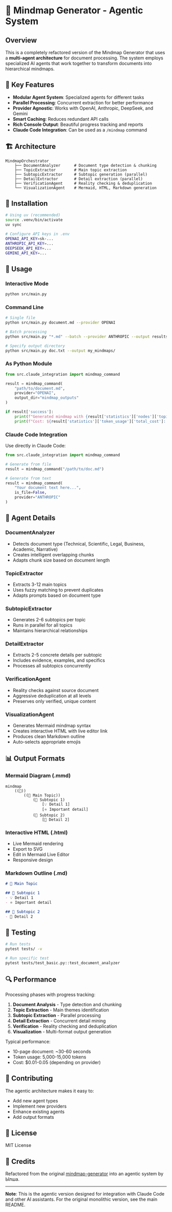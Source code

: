 # 🧠 Mindmap Generator - Agentic System

## Overview

This is a completely refactored version of the Mindmap Generator that uses a **multi-agent architecture** for document processing. The system employs specialized AI agents that work together to transform documents into hierarchical mindmaps.

## 🎯 Key Features

- **Modular Agent System**: Specialized agents for different tasks
- **Parallel Processing**: Concurrent extraction for better performance  
- **Provider Agnostic**: Works with OpenAI, Anthropic, DeepSeek, and Gemini
- **Smart Caching**: Reduces redundant API calls
- **Rich Console Output**: Beautiful progress tracking and reports
- **Claude Code Integration**: Can be used as a `/mindmap` command

## 🏗️ Architecture

```
MindmapOrchestrator
    ├── DocumentAnalyzer      # Document type detection & chunking
    ├── TopicExtractor        # Main topic extraction
    ├── SubtopicExtractor     # Subtopic generation (parallel)
    ├── DetailExtractor       # Detail extraction (parallel)
    ├── VerificationAgent     # Reality checking & deduplication
    └── VisualizationAgent    # Mermaid, HTML, Markdown generation
```

## 🚀 Installation

```bash
# Using uv (recommended)
source .venv/bin/activate
uv sync

# Configure API keys in .env
OPENAI_API_KEY=sk-...
ANTHROPIC_API_KEY=...
DEEPSEEK_API_KEY=...
GEMINI_API_KEY=...
```

## 📖 Usage

### Interactive Mode

```bash
python src/main.py
```

### Command Line

```bash
# Single file
python src/main.py document.md --provider OPENAI

# Batch processing
python src/main.py "*.md" --batch --provider ANTHROPIC --output results/

# Specify output directory
python src/main.py doc.txt --output my_mindmaps/
```

### As Python Module

```python
from src.claude_integration import mindmap_command

result = mindmap_command(
    "path/to/document.md",
    provider="OPENAI",
    output_dir="mindmap_outputs"
)

if result['success']:
    print(f"Generated mindmap with {result['statistics']['nodes']['topics']} topics")
    print(f"Cost: ${result['statistics']['token_usage']['total_cost']:.4f}")
```

### Claude Code Integration

Use directly in Claude Code:

```python
from src.claude_integration import mindmap_command

# Generate from file
result = mindmap_command("/path/to/doc.md")

# Generate from text
result = mindmap_command(
    "Your document text here...",
    is_file=False,
    provider="ANTHROPIC"
)
```

## 🔧 Agent Details

### DocumentAnalyzer
- Detects document type (Technical, Scientific, Legal, Business, Academic, Narrative)
- Creates intelligent overlapping chunks
- Adapts chunk size based on document length

### TopicExtractor  
- Extracts 3-12 main topics
- Uses fuzzy matching to prevent duplicates
- Adapts prompts based on document type

### SubtopicExtractor
- Generates 2-6 subtopics per topic
- Runs in parallel for all topics
- Maintains hierarchical relationships

### DetailExtractor
- Extracts 2-5 concrete details per subtopic
- Includes evidence, examples, and specifics
- Processes all subtopics concurrently

### VerificationAgent
- Reality checks against source document
- Aggressive deduplication at all levels
- Preserves only verified, unique content

### VisualizationAgent
- Generates Mermaid mindmap syntax
- Creates interactive HTML with live editor link
- Produces clean Markdown outline
- Auto-selects appropriate emojis

## 📊 Output Formats

### Mermaid Diagram (.mmd)
```mermaid
mindmap
    ((📄))
        ((🎯 Main Topic))
            (📌 Subtopic 1)
                [💡 Detail 1]
                [⭐ Important detail]
            (📌 Subtopic 2)
                [📍 Detail 2]
```

### Interactive HTML (.html)
- Live Mermaid rendering
- Export to SVG
- Edit in Mermaid Live Editor
- Responsive design

### Markdown Outline (.md)
```markdown
# 🎯 Main Topic

## 📌 Subtopic 1
- 💡 Detail 1
- ⭐ Important detail

## 📌 Subtopic 2
- 📍 Detail 2
```

## 🧪 Testing

```bash
# Run tests
pytest tests/ -v

# Run specific test
pytest tests/test_basic.py::test_document_analyzer
```

## 🔍 Performance

Processing phases with progress tracking:
1. **Document Analysis** - Type detection and chunking
2. **Topic Extraction** - Main themes identification
3. **Subtopic Extraction** - Parallel processing
4. **Detail Extraction** - Concurrent detail mining
5. **Verification** - Reality checking and deduplication
6. **Visualization** - Multi-format output generation

Typical performance:
- 10-page document: ~30-60 seconds
- Token usage: 5,000-15,000 tokens
- Cost: $0.01-0.05 (depending on provider)

## 🤝 Contributing

The agentic architecture makes it easy to:
- Add new agent types
- Implement new providers
- Enhance existing agents
- Add output formats

## 📄 License

MIT License

## 🙏 Credits

Refactored from the original [mindmap-generator](https://github.com/Dicklesworthstone/mindmap-generator) into an agentic system by Ылша.

---

**Note**: This is the agentic version designed for integration with Claude Code and other AI assistants. For the original monolithic version, see the main README.